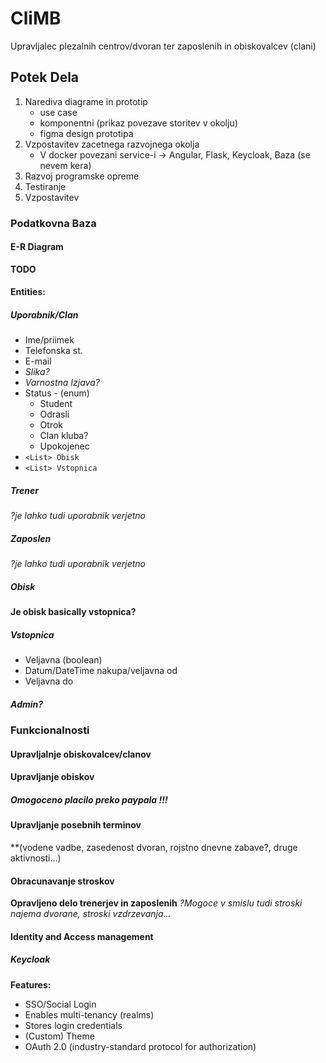 
# CliMB
Upravljalec plezalnih centrov/dvoran ter zaposlenih in obiskovalcev (clani)


## Potek Dela
1. Narediva diagrame in prototip
	- use case
	- komponentni (prikaz povezave storitev v okolju)
	- figma design prototipa
2. Vzpostavitev zacetnega razvojnega okolja
	- V docker povezani service-i -> Angular, Flask, Keycloak, Baza (se nevem kera)
3. Razvoj programske opreme
4. Testiranje
5. Vzpostavitev


### Podatkovna Baza

#### E-R Diagram
**TODO**
#### Entities:
##### Uporabnik/Clan
- Ime/priimek
- Telefonska st.
- E-mail
- *Slika?*
- *Varnostna Izjava?*
- Status - (enum)
	- Student
	- Odrasli
	- Otrok
	- Clan kluba?
	- Upokojenec
- `<List> Obisk`
- `<List> Vstopnica`

##### Trener
*?je lahko tudi uporabnik verjetno*

##### Zaposlen
*?je lahko tudi uporabnik verjetno*

##### Obisk
**Je obisk basically vstopnica?**

##### Vstopnica
- Veljavna (boolean)
- Datum/DateTime nakupa/veljavna od
- Veljavna do
##### Admin?


### Funkcionalnosti

#### Upravljalnje obiskovalcev/clanov


#### Upravljanje obiskov
##### Omogoceno placilo preko paypala !!!


#### Upravljanje posebnih terminov
**(vodene vadbe, zasedenost dvoran, rojstno dnevne zabave?, druge aktivnosti...)


#### Obracunavanje stroskov
**Opravljeno delo trenerjev in zaposlenih**
*?Mogoce v smislu tudi  stroski najema dvorane, stroski vzdrzevanja...* 

#### Identity and Access management
##### Keycloak

**Features:**
- SSO/Social Login
- Enables multi-tenancy (realms)
- Stores login credentials
- (Custom) Theme
- OAuth 2.0 (industry-standard protocol for authorization)



